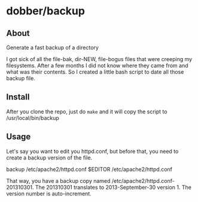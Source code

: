 # dobber/backup

## About
Generate a fast backup of a directory

I got sick of all the file-bak, dir-NEW, file-bogus files that were creeping my filesystems. After a few months I did not know where they came from and what was their contents. So I created a little bash script to date all those backup file.

## Install
After you clone the repo, just do `make` and it will copy the script to /usr/local/bin/backup

## Usage
Let's say you want to edit you httpd.conf, but before that, you need to create a backup version of the file.

 backup /etc/apache2/httpd.conf
 $EDITOR /etc/apache2/httpd.conf

That way, you have a backup copy named /etc/apache2/httpd.conf-201310301. The 201310301 translates to 2013-September-30 version 1. The version number is auto-increment.
